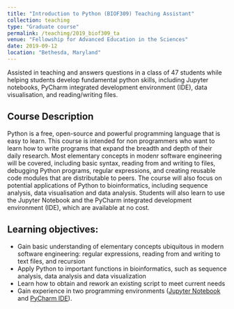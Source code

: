 ```yaml
---
title: "Introduction to Python (BIOF309) Teaching Assistant"
collection: teaching
type: "Graduate course"
permalink: /teaching/2019_biof309_ta
venue: "Fellowship for Advanced Education in the Sciences"
date: 2019-09-12
location: "Bethesda, Maryland"
---
```


Assisted in teaching and answers questions in a class of 47 students while helping students develop fundamental python skills, including Jupyter notebooks, PyCharm integrated development environment (IDE), data visualisation, and reading/writing files.

## Course Description

Python is a free, open-source and powerful programming language that is easy to learn. This course is intended for non programmers who want to learn how to write programs that expand the breadth and depth of their daily research. Most elementary concepts in modenr software engineering will be covered, including basic syntax, reading from and writing to files, debugging Python programs, regular expressions, and creating reusable code modules that are distributable to peers. The course will also focus on potential applications of Python to bioinformatics, including sequence analysis, data visualisation and data analysis. Students will also learn to use the Jupyter Notebook and the PyCharm integrated development environment (IDE), which are available at no cost.

## Learning objectives:

* Gain basic understanding of elementary concepts ubiquitous in modern software engineering: regular expressions, reading from and writing to text files, and recursion
* Apply Python to important functions in bioinformatics, such as sequence analysis, data analysis and data visualization
* Learn how to obtain and rework an existing script to meet current needs
* Gain experience in two programming environments ([Jupyter Notebook](https://jupyter.org/) and [PyCharm IDE](https://www.jetbrains.com/pycharm/)).
